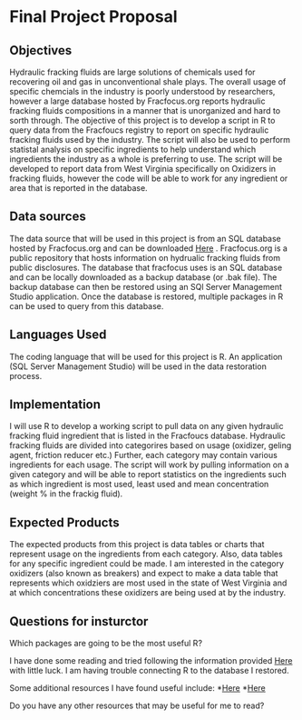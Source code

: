 # Final Project Proposal

## Objectives
Hydraulic fracking fluids are large solutions of chemicals used for recovering oil and gas in unconventional shale plays. The overall usage of specific chemcials in the industry is poorly understood by researchers, however a large database hosted by Fracfocus.org reports hydraulic fracking fluids compositions in a manner that is unorganized and hard to sorth through. The objective of this project is to develop a script in R to query data from the Fracfoucs registry to report on specific hydraulic fracking fluids used by the industry. The script will also be used to perform statistal analysis on specific ingredients to help understand which ingredients the industry as a whole is preferring to use. The script will be developed to report data from West Virginia specifically on Oxidizers in fracking fluids, however the code will be able to work for any ingredient or area that is reported in the database.

## Data sources
The data source that will be used in this project is from an SQL database hosted by Fracfocus.org and can be downloaded [Here](http://fracfocus.org/data-download) . Fracfocus.org is a public repository that hosts information on hydrualic fracking fluids from public disclosures. The database that fracfocus uses is an SQL database and can be locally downloaded as a backup database (or .bak file). The backup database can then be restored using an SQl Server Management Studio application. Once the database is restored, multiple packages in R can be used to query from this database.

## Languages Used
The coding language that will be used for this project is R. An application (SQL Server Management Studio) will be used in the data restoration process.

## Implementation
I will use R to develop a working script to pull data on any given hydraulic fracking fluid ingredient that is listed in the Fracfoucs database. Hydraulic fracking fluids are divided into categorires based on usage (oxidizer, geling agent, friction reducer etc.) Further, each category may contain various ingredients for each usage. The script will work by pulling information on a given category and will be able to report statistics on the ingredients such as which ingredient is most used, least used and mean concentration (weight % in the frackig fluid). 

## Expected Products
The expected products from this project is data tables or charts that represent usage on the ingredients from each category. Also, data tables for any specific ingredient could be made. I am interested in the category oxidizers (also known as breakers) and expect to make a data table that represents which oxidziers are most used in the state of West Virginia and at which concentrations these oxidizers are being used at by the industry.

## Questions for insturctor

Which packages are going to be the most useful R?

I have done some reading and tried following the information provided [Here](https://db.rstudio.com/getting-started/database-queries/) with little luck. I am having trouble connecting R to the database I restored.

Some additional resources I have found useful include:
  *[Here](https://datacarpentry.org/R-ecology-lesson/05-r-and-databases.html)
  *[Here](https://db.rstudio.com/)
  
Do you have any other resources that may be useful for me to read?
